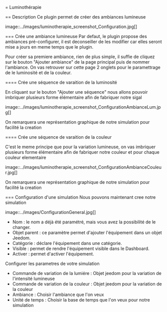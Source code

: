 = Luminothérapie

== Description
Ce plugin permet de créer des ambiances lumineuse

image::../images/luminotherapie_screenshot_Configuration.jpg[]

=== Crée une ambiance lumineuse
Par defaut, le plugin propose des ambiances pré-configurer, il est deconseiller de les modifier car elles seront mise a jours en meme temps que le plugin.

Pour créer sa premiere ambiance, rien de plus simple, il suffie de cliquez sur le bouton "Ajouter ambiance" de la page principal puis de nommer l'ambiance.
On vas retrouver sur cette page 2 onglets pour le paramettrage de le luminosité et de la couleur.

==== Crée une séquence de varaition de la luminosité

En cliquant sur le bouton "Ajouter une séquence" nous allons pouvoir imbriquer plusieurs forme élémentaire afin de fabriquer notre sigal

image::../images/luminotherapie_screenshot_ConfigurationAmbianceLum.jpg[]

On remarquera une représentation graphique de notre simulation pour facilité la creation

==== Crée une séquence de varaition de la couleur

C'est le meme principe que pour la variation lumineuse, on vas imbriquer plusieurs forme élémentaire afin de fabriquer notre couleur et pour chaque couleur elementaire

image::../images/luminotherapie_screenshot_ConfigurationAmbianceCouleur.jpg[]

On remarquera une représentation graphique de notre simulation pour facilité la creation

=== Configuration d'une simulation
Nous pouvons maintenant cree notre simulation 

image::../images/ConfigurationGeneral.jpg[] 

* Nom  : le nom a déjà été paramétré, mais vous avez la possibilité de le changer.      
* Objet parent : ce paramètre permet d'ajouter l'équipement dans un objet Jeedom.       
* Catégorie : déclare l'équipement dans une catégorie.      
* Visible : permet de rendre l'équipement visible dans le Dashboard.        
* Activer : permet d'activer l'équipement.      

Configurer les parametres de votre simulation
* Commande de variation de la lumiére : Objet jeedom pour la variation de l'intensité lumineuse
* Commande de variation de la couleur : Objet jeedom pour la variation de la couleur
* Ambiance : Choisir l'ambiance que l'on veux
* Unité de temps : Choisir la base de temps que l'on veux pour notre simulation
